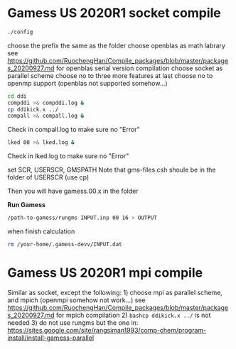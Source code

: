 # Gamess US 2020R1 socket compile

```bash
./config
```
choose the prefix the same as the folder
choose openblas as math labrary
see https://github.com/RuochengHan/Compile_packages/blob/master/packages_20200927.md
for openblas serial version compilation
choose socket as parallel scheme
choose no to three more features at last
choose no to openmp support (openblas not supported somehow...)

```bash
cd ddi
compddi >& compddi.log &
cp ddikick.x ../
compall >& compall.log &
```
Check in compall.log to make sure no "Error"

```bash
lked 00 >& lked.log &
```
Check in lked.log to make sure no "Error"

set SCR, USERSCR, GMSPATH
Note that gms-files.csh shoule be in the folder of USERSCR (use cp)

Then you will have gamess.00.x in the folder

**Run Gamess**
```bash
/path-to-gamess/rungms INPUT.inp 00 16 > OUTPUT
```
when finish calculation
```bash
rm /your-home/.gamess-devv/INPUT.dat
```

# Gamess US 2020R1 mpi compile

Similar as socket, except the following:
1) 
choose mpi as parallel scheme, and mpich (openmpi somehow not work...)
see https://github.com/RuochengHan/Compile_packages/blob/master/packages_20200927.md
for mpich compilation
2) 
```bashcp ddikick.x ../```
is not needed
3)
do not use rungms but the one in:
https://sites.google.com/site/rangsiman1993/comp-chem/program-install/install-gamess-parallel
